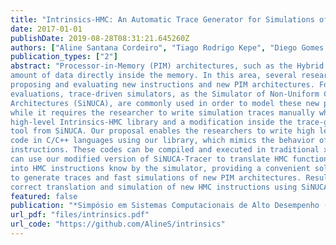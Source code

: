```yaml
---
title: "Intrinsics-HMC: An Automatic Trace Generator for Simulations of Processing-In-Memory Instructions"
date: 2017-01-01
publishDate: 2019-08-28T08:31:21.645260Z
authors: ["Aline Santana Cordeiro", "Tiago Rodrigo Kepe", "Diego Gomes Tomé", "Eduardo Cunha de Almeida", "Marco Antonio Zanata Alves"]
publication_types: ["2"]
abstract: "Processor-in-Memory (PIM) architectures, such as the Hybrid Memory Cube (HMC), are emerging nowadays as a solution for processing large
amount of data directly inside the memory. In this area, several researchers are
proposing and evaluating new instructions and new PIM architectures. For such
evaluations, trace-driven simulators, as the Simulator of Non-Uniform Cache
Architectures (SiNUCA), are commonly used in order to model these new proposed systems. Such simulators provide fast prototyping of new architectures,
while it requires the researcher to write simulation traces manually when evaluating new Instruction Set Architecture (ISA) proposals, which is an time consuming and error prone task. In this work, we propose a methodology for fast generation of simulation traces focused on HMC architecture, which consists on a
high-level Intrinsics-HMC library and a modification inside the trace-generator
tool from SiNUCA. Our proposal enables the researchers to write high level
code in C/C++ languages using our library, which mimics the behavior of HMC
instructions. These codes can be compiled and executed in traditional x86 architectures for verification. After ensure the code is correct and working, the user
can use our modified version of SiNUCA-Tracer to translate HMC functions
into HMC instructions know by the simulator, providing a convenient solution
to generate traces and fast simulations of new PIM architectures. Results using the proposed technique applied on database application kernels show the
correct translation and simulation of new HMC instructions using SiNUCA."
featured: false
publication: "*Simpósio em Sistemas Computacionais de Alto Desempenho (WSCAD)*"
url_pdf: "files/intrinsics.pdf"
url_code: "https://github.com/AlineS/intrinsics"
---
```



